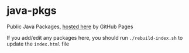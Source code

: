 # java-pkgs
Public Java Packages, [hosted here](http://actioniq.github.io/java-pkgs) by GitHub Pages

If you add/edit any packages here, you should run `./rebuild-index.sh` to update the `index.html` file
